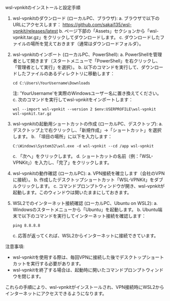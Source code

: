 wsl-vpnkitのインストールと設定手順

1. wsl-vpnkitのダウンロード (ローカルPC、ブラウザ):
   a. ブラウザで以下のURLにアクセスします：
      https://github.com/sakai135/wsl-vpnkit/releases/latest
   b. ページ下部の「Assets」セクションから「wsl-vpnkit.tar.gz」をクリックしてダウンロードします。
   c. ダウンロードしたファイルの場所を覚えておきます（通常はダウンロードフォルダ）。

2. wsl-vpnkitのインポート (ローカルPC、PowerShell):
   a. PowerShellを管理者として開きます（スタートメニューで「PowerShell」を右クリックし、「管理者として実行」を選択）。
   b. 以下のコマンドを実行して、ダウンロードしたファイルのあるディレクトリに移動します：
      ```
      cd C:\Users\YourUsername\Downloads
      ```
      注: 'YourUsername'を実際のWindowsユーザー名に置き換えてください。
   c. 次のコマンドを実行してwsl-vpnkitをインポートします：
      ```
      wsl --import wsl-vpnkit --version 2 $env:USERPROFILE\wsl-vpnkit wsl-vpnkit.tar.gz
      ```

3. wsl-vpnkitの起動用ショートカットの作成 (ローカルPC、デスクトップ):
   a. デスクトップ上で右クリックし、「新規作成」→「ショートカット」を選択します。
   b. 「項目の場所」に以下を入力します：
      ```
      C:\Windows\System32\wsl.exe -d wsl-vpnkit --cd /app wsl-vpnkit
      ```
   c. 「次へ」をクリックします。
   d. ショートカットの名前（例：「WSL-VPNKit」）を入力し、「完了」をクリックします。

4. wsl-vpnkitの動作確認 (ローカルPC):
   a. VPN接続を確立します（会社のVPNに接続）。
   b. 作成したデスクトップショートカット「WSL-VPNKit」をダブルクリックします。
   c. コマンドプロンプトウィンドウが開き、wsl-vpnkitが起動します。このウィンドウは開いたままにしておきます。

5. WSL2でのインターネット接続確認 (ローカルPC、Ubuntu on WSL2):
   a. Windowsのスタートメニューから「Ubuntu」を起動します。
   b. Ubuntu端末で以下のコマンドを実行してインターネット接続を確認します：
      ```
      ping 8.8.8.8
      ```
   c. 応答が返ってくれば、WSL2からインターネットに接続できています。

注意事項:
- wsl-vpnkitを使用する際は、毎回VPNに接続した後でデスクトップショートカットを実行する必要があります。
- wsl-vpnkitを終了する場合は、起動時に開いたコマンドプロンプトウィンドウを閉じます。

これらの手順により、wsl-vpnkitがインストールされ、VPN接続時にWSL2からインターネットにアクセスできるようになります。
